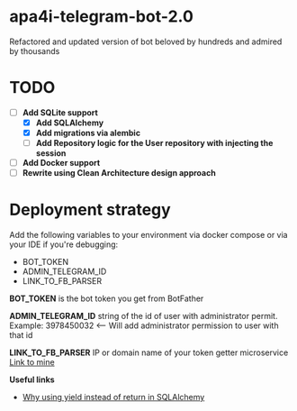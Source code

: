 # apa4i-telegram-bot-2.0
Refactored and updated version of bot beloved by hundreds and admired by thousands

# TODO
- [ ] **Add SQLite support**
    - [x] **Add SQLAlchemy**
    - [x] **Add migrations via alembic**
    - [ ] **Add Repository logic for the User repository with injecting the session**
- [ ] **Add Docker support**
- [ ] **Rewrite using Clean Architecture design approach**

# Deployment strategy
Add the following variables to your environment via docker compose or via your IDE if you're debugging:
- BOT_TOKEN
- ADMIN_TELEGRAM_ID
- LINK_TO_FB_PARSER

**BOT_TOKEN** is the bot token you get from BotFather

**ADMIN_TELEGRAM_ID** string of the id of user with administrator permit. 
Example: 3978450032 <-- Will add administrator permission to user with that id 

**LINK_TO_FB_PARSER** IP or domain name of your token getter microservice [Link to mine](https://github.com/admin-313/fb-cookies-microservice)

**Useful links**
- [Why using yield instead of return in SQLAlchemy](https://stackoverflow.com/questions/64763770/why-we-use-yield-to-get-sessionlocal-in-fastapi-with-sqlalchemy#:~:text=It%E2%80%99s%20a%20great%20question%2C%20the,connection%20for%20all%20your%20app) 